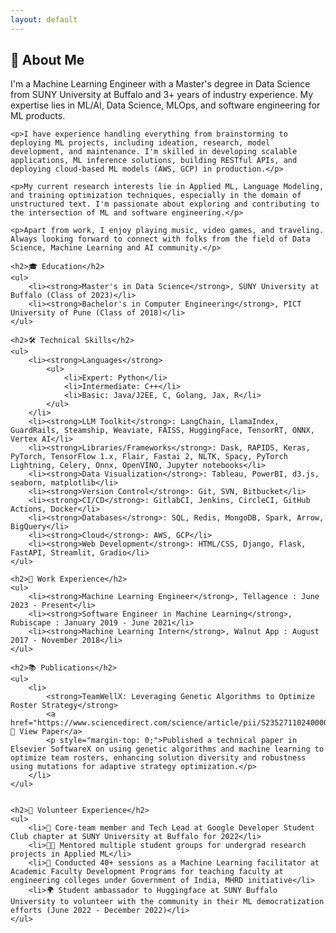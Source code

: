 ```yaml
---
layout: default
---
```


<!-- <div class="sidebar">
    <img src="portrait.jpg" alt="Sumedh Khodke" style="width: 100%; height: auto; border-radius: 10px;"/>
    <ul>
        <li><a href="https://sumedhkhodke.github.io/">About Me</a></li>
        <li><a href="https://sumedhkhodke.github.io/projects">Projects</a></li>
        <li><a href="https://sumedhkhodke.github.io/contact">Contact</a></li>
    </ul>
</div> -->

<div class="main-content">
    <h2>👤 About Me</h2>
    <p>I'm a Machine Learning Engineer with a Master's degree in Data Science from SUNY University at Buffalo and 3+ years of industry experience. My expertise lies in ML/AI, Data Science, MLOps, and software engineering for ML products.</p>

    <p>I have experience handling everything from brainstorming to deploying ML projects, including ideation, research, model development, and maintenance. I'm skilled in developing scalable applications, ML inference solutions, building RESTful APIs, and deploying cloud-based ML models (AWS, GCP) in production.</p>

    <p>My current research interests lie in Applied ML, Language Modeling, and training optimization techniques, especially in the domain of unstructured text. I'm passionate about exploring and contributing to the intersection of ML and software engineering.</p>

    <p>Apart from work, I enjoy playing music, video games, and traveling. Always looking forward to connect with folks from the field of Data Science, Machine Learning and AI community.</p>

    <h2>🎓 Education</h2>
    <ul>
        <li><strong>Master's in Data Science</strong>, SUNY University at Buffalo (Class of 2023)</li>
        <li><strong>Bachelor's in Computer Engineering</strong>, PICT University of Pune (Class of 2018)</li>
    </ul>

    <h2>🛠️ Technical Skills</h2>
    <ul>
        <li><strong>Languages</strong>
            <ul>
                <li>Expert: Python</li>
                <li>Intermediate: C++</li>
                <li>Basic: Java/J2EE, C, Golang, Jax, R</li>
            </ul>
        </li>
        <li><strong>LLM Toolkit</strong>: LangChain, LlamaIndex, GuardRails, Steamship, Weaviate, FAISS, HuggingFace, TensorRT, ONNX, Vertex AI</li>
        <li><strong>Libraries/Frameworks</strong>: Dask, RAPIDS, Keras, PyTorch, TensorFlow 1.x, Flair, Fastai 2, NLTK, Spacy, PyTorch Lightning, Celery, Onnx, OpenVINO, Jupyter notebooks</li>
        <li><strong>Data Visualization</strong>: Tableau, PowerBI, d3.js, seaborn, matplotlib</li>
        <li><strong>Version Control</strong>: Git, SVN, Bitbucket</li>
        <li><strong>CI/CD</strong>: GitlabCI, Jenkins, CircleCI, GitHub Actions, Docker</li>
        <li><strong>Databases</strong>: SQL, Redis, MongoDB, Spark, Arrow, BigQuery</li>
        <li><strong>Cloud</strong>: AWS, GCP</li>
        <li><strong>Web Development</strong>: HTML/CSS, Django, Flask, FastAPI, Streamlit, Gradio</li>
    </ul>

    <h2>💼 Work Experience</h2>
    <ul>
        <li><strong>Machine Learning Engineer</strong>, Tellagence : June 2023 - Present</li>
        <li><strong>Software Engineer in Machine Learning</strong>, Rubiscape : January 2019 - June 2021</li>
        <li><strong>Machine Learning Intern</strong>, Walnut App : August 2017 - November 2018</li>
    </ul>

    <h2>📚 Publications</h2>
    <ul>
        <li>
            <strong>TeamWellX: Leveraging Genetic Algorithms to Optimize Roster Strategy</strong> 
            <a href="https://www.sciencedirect.com/science/article/pii/S2352711024000062">📄 View Paper</a>
            <p style="margin-top: 0;">Published a technical paper in Elsevier SoftwareX on using genetic algorithms and machine learning to optimize team rosters, enhancing solution diversity and robustness using mutations for adaptive strategy optimization.</p>
        </li>
    </ul>


    <h2>🤝 Volunteer Experience</h2>
    <ul>
        <li>🤖 Core-team member and Tech Lead at Google Developer Student Club chapter at SUNY University at Buffalo for 2022</li>
        <li>🧑‍🏫 Mentored multiple student groups for undergrad research projects in Applied ML</li>
        <li>🎤 Conducted 40+ sessions as a Machine Learning facilitator at Academic Faculty Development Programs for teaching faculty at engineering colleges under Government of India, MHRD initiative</li>
        <li>🌍 Student ambassador to Huggingface at SUNY Buffalo University to volunteer with the community in their ML democratization efforts (June 2022 - December 2022)</li>
    </ul>
</div>
